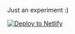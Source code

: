 Just an experiment :)

[![Deploy to Netlify](https://www.netlify.com/img/deploy/button.svg)](https://app.netlify.com/start/deploy?repository=https://github.com/evalarumbe/web-audio)